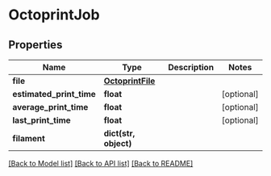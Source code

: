 # OctoprintJob


## Properties
Name | Type | Description | Notes
------------ | ------------- | ------------- | -------------
**file** | [**OctoprintFile**](OctoprintFile.md) |  | 
**estimated_print_time** | **float** |  | [optional] 
**average_print_time** | **float** |  | [optional] 
**last_print_time** | **float** |  | [optional] 
**filament** | **dict(str, object)** |  | 

[[Back to Model list]](../README.md#documentation-for-models) [[Back to API list]](../README.md#documentation-for-api-endpoints) [[Back to README]](../README.md)


